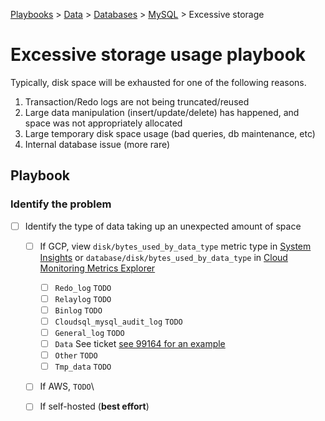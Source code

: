 [Playbooks](../../../../README.md) > [Data](../../../README.md) > 
[Databases](../../README.md) > [MySQL](../../README.md) > Excessive storage 

# Excessive storage usage playbook   

Typically, disk space will be exhausted for one of the following reasons.   
1. Transaction/Redo logs are not being truncated/reused
2. Large data manipulation (insert/update/delete) has happened, and space was not appropriately allocated
3. Large temporary disk space usage (bad queries, db maintenance, etc)
4. Internal database issue (more rare)

## Playbook

### Identify the problem

- [ ] Identify the type of data taking up an unexpected amount of space
    - [ ] If GCP, view `disk/bytes_used_by_data_type` metric type in [System Insights](https://cloud.google.com/sql/docs/postgres/use-system-insights#metrics-pg) or `database/disk/bytes_used_by_data_type` in [Cloud Monitoring Metrics Explorer](https://cloud.google.com/monitoring/charts/metrics-explorer) 
      - [ ] `Redo_log` `TODO`
      - [ ] `Relaylog` `TODO`
      - [ ] `Binlog` `TODO`
      - [ ] `Cloudsql_mysql_audit_log` `TODO`
      - [ ] `General_log` `TODO`
      - [ ] `Data` See ticket [see 99164 for an example](https://doitintl.zendesk.com/agent/tickets/99164)
      - [ ] `Other` `TODO`
      - [ ] `Tmp_data` `TODO`
    - [ ] If AWS, `TODO`\
    - [ ] If self-hosted (**best effort**)
    